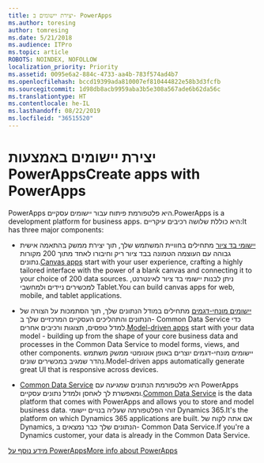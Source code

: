 ```yaml
---
title: יצירת יישומים ב- PowerApps
ms.author: toresing
author: tomresing
ms.date: 5/21/2018
ms.audience: ITPro
ms.topic: article
ROBOTS: NOINDEX, NOFOLLOW
localization_priority: Priority
ms.assetid: 0095e6a2-884c-4733-aa4b-783f574ad4b7
ms.openlocfilehash: bccd19399ada810007ef810444822e58b3d3fcfb
ms.sourcegitcommit: 1d98db8acb9959aba3b5e308a567ade6b62da56c
ms.translationtype: HT
ms.contentlocale: he-IL
ms.lasthandoff: 08/22/2019
ms.locfileid: "36515520"
---
```

# <a name="create-apps-with-powerapps"></a><span data-ttu-id="d73f9-102">יצירת יישומים באמצעות PowerApps</span><span class="sxs-lookup"><span data-stu-id="d73f9-102">Create apps with PowerApps</span></span>

<span data-ttu-id="d73f9-103">PowerApps היא פלטפורמת פיתוח עבור יישומים עסקיים.</span><span class="sxs-lookup"><span data-stu-id="d73f9-103">PowerApps is a development platform for business apps.</span></span> <span data-ttu-id="d73f9-104">היא כוללת שלושה רכיבים עיקריים:</span><span class="sxs-lookup"><span data-stu-id="d73f9-104">It has three major components:</span></span> 
  
- <span data-ttu-id="d73f9-105">[יישומי בד ציור](https://go.microsoft.com/fwlink/?linkid=874495) מתחילים בחוויית המשתמש שלך, תוך יצירת ממשק בהתאמה אישית גבוהה עם העוצמה הטמונה בבד ציור ריק וחיבורו לאחד מתוך 200 מקורות נתונים.</span><span class="sxs-lookup"><span data-stu-id="d73f9-105">[Canvas apps](https://go.microsoft.com/fwlink/?linkid=874495) start with your user experience, crafting a highly tailored interface with the power of a blank canvas and connecting it to your choice of 200 data sources.</span></span> <span data-ttu-id="d73f9-106">ניתן לבנות יישומי בד ציור לאינטרנט, למכשירים ניידים ולמחשבי Tablet.</span><span class="sxs-lookup"><span data-stu-id="d73f9-106">You can build canvas apps for web, mobile, and tablet applications.</span></span> 
    
- <span data-ttu-id="d73f9-107">[יישומים מונחי-דגמים](https://go.microsoft.com/fwlink/?linkid=874496) מתחילים במודל הנתונים שלך, תוך הסתמכות על הצורה של הנתונים והתהליכים העסקיים המרכזיים שלך ב- Common Data Service כדי למדל טפסים, תצוגות ורכיבים אחרים.</span><span class="sxs-lookup"><span data-stu-id="d73f9-107">[Model-driven apps](https://go.microsoft.com/fwlink/?linkid=874496) start with your data model - building up from the shape of your core business data and processes in the Common Data Service to model forms, views, and other components.</span></span> <span data-ttu-id="d73f9-108">יישומים מונחי-דגמים יוצרים באופן אוטומטי ממשק משתמש נהדר שמגיב במכשירים שונים.</span><span class="sxs-lookup"><span data-stu-id="d73f9-108">Model-driven apps automatically generate great UI that is responsive across devices.</span></span> 
    
- <span data-ttu-id="d73f9-109">[Common Data Service](https://go.microsoft.com/fwlink/?linkid=874497) היא פלטפורמת הנתונים שמגיעה עם PowerApps ומאפשרת לך לאחסן ולמדל נתונים עסקיים.</span><span class="sxs-lookup"><span data-stu-id="d73f9-109">[Common Data Service](https://go.microsoft.com/fwlink/?linkid=874497) is the data platform that comes with PowerApps and allows you to store and model business data.</span></span> <span data-ttu-id="d73f9-110">זוהי הפלטפורמה שעליה בנויים יישומי Dynamics 365.</span><span class="sxs-lookup"><span data-stu-id="d73f9-110">It's the platform on which Dynamics 365 applications are built.</span></span> <span data-ttu-id="d73f9-111">אם אתה לקוח של Dynamics, הנתונים שלך כבר נמצאים ב- Common Data Service.</span><span class="sxs-lookup"><span data-stu-id="d73f9-111">If you're a Dynamics customer, your data is already in the Common Data Service.</span></span> 
    
[<span data-ttu-id="d73f9-112">מידע נוסף על PowerApps</span><span class="sxs-lookup"><span data-stu-id="d73f9-112">More info about PowerApps</span></span>](https://go.microsoft.com/fwlink/?linkid=874498)
  

